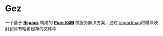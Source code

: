 # Gez
一个基于 **[Rspack](https://rspack.dev/)** 构建的 **[Pure ESM](https://gist.github.com/sindresorhus/a39789f98801d908bbc7ff3ecc99d99c)** 微服务解决方案，通过 [importmap](https://developer.mozilla.org/zh-CN/docs/Web/HTML/Element/script/type/importmap)将模块映射到具有哈希缓存的文件中

